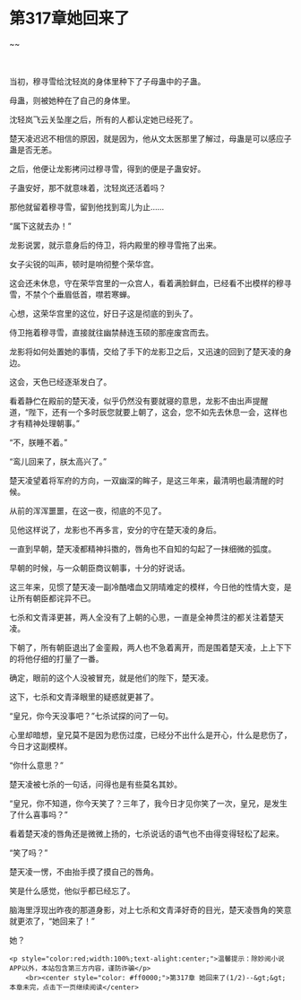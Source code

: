 # 第317章她回来了
~~
    	    <p name="pagetop" href="javascript:void(0);" onclick="return false" style="line-height: 35px;padding: 10px;color: #333;"> </p><p>当初，穆寻雪给沈轻岚的身体里种下了子母蛊中的子蛊。</p><p>母蛊，则被她种在了自己的身体里。</p><p>沈轻岚飞云关坠崖之后，所有的人都认定她已经死了。</p><p>楚天凌迟迟不相信的原因，就是因为，他从文太医那里了解过，母蛊是可以感应子蛊是否无恙。</p><p>之后，他便让龙影拷问过穆寻雪，得到的便是子蛊安好。</p><p>子蛊安好，那不就意味着，沈轻岚还活着吗？</p><p>那他就留着穆寻雪，留到他找到鸾儿为止……</p><p>“属下这就去办！”</p><p>龙影说罢，就示意身后的侍卫，将内殿里的穆寻雪拖了出来。</p><p>女子尖锐的叫声，顿时是响彻整个荣华宫。</p><p>这会还未休息，守在荣华宫里的一众宫人，看着满脸鲜血，已经看不出模样的穆寻雪，不禁个个垂眉低首，噤若寒蝉。</p><p>心想，这荣华宫里的这位，好日子这是彻底的到头了。</p><p>侍卫拖着穆寻雪，直接就往幽禁赫连玉硕的那座废宫而去。</p><p>龙影将如何处置她的事情，交给了手下的龙影卫之后，又迅速的回到了楚天凌的身边。</p><p>这会，天色已经逐渐发白了。</p><p>看着静伫在殿前的楚天凌，似乎仍然没有要就寝的意思，龙影不由出声提醒道，“陛下，还有一个多时辰您就要上朝了，这会，您不如先去休息一会，这样也才有精神处理朝事。”</p><p>“不，朕睡不着。”</p><p>“鸾儿回来了，朕太高兴了。”</p><p>楚天凌望着将军府的方向，一双幽深的眸子，是这三年来，最清明也最清醒的时候。</p><p>从前的浑浑噩噩，在这一夜，彻底的不见了。</p><p>见他这样说了，龙影也不再多言，安分的守在楚天凌的身后。</p><p>一直到早朝，楚天凌都精神抖擞的，唇角也不自知的勾起了一抹细微的弧度。</p><p>早朝的时候，与一众朝臣商议朝事，十分的好说话。</p><p>这三年来，见惯了楚天凌一副冷酷嗜血又阴晴难定的模样，今日他的性情大变，是让所有朝臣都诧异不已。</p><p>七杀和文青泽更甚，两人全没有了上朝的心思，一直是全神贯注的都关注着楚天凌。</p><p>下朝了，所有朝臣退出了金銮殿，两人也不急着离开，而是围着楚天凌，上上下下的将他仔细的打量了一番。</p><p>确定，眼前的这个人没被冒充，就是他们的陛下，楚天凌。</p><p>这下，七杀和文青泽眼里的疑惑就更甚了。</p><p>“皇兄，你今天没事吧？”七杀试探的问了一句。</p><p>心里却暗想，皇兄莫不是因为悲伤过度，已经分不出什么是开心，什么是悲伤了，今日才这副模样。</p><p>“你什么意思？”</p><p>楚天凌被七杀的一句话，问得也是有些莫名其妙。</p><p>“皇兄，你不知道，你今天笑了？三年了，我今日才见你笑了一次，皇兄，是发生了什么喜事吗？”</p><p>看着楚天凌的唇角还是微微上扬的，七杀说话的语气也不由得变得轻松了起来。</p><p>“笑了吗？”</p><p>楚天凌一愣，不由抬手摸了摸自己的唇角。</p><p>笑是什么感觉，他似乎都已经忘了。</p><p>脑海里浮现出昨夜的那道身影，对上七杀和文青泽好奇的目光，楚天凌唇角的笑意就更浓了，“她回来了！”</p><p>她？</p>
    	
   	<p style="color:red;width:100%;text-alight:center;">温馨提示：除妙阅小说APP以外，本站包含第三方内容，谨防诈骗</p>
    	<br><center style="color: #ff0000;">第317章 她回来了(1/2)--&gt;&gt;本章未完，点击下一页继续阅读</center>
    	